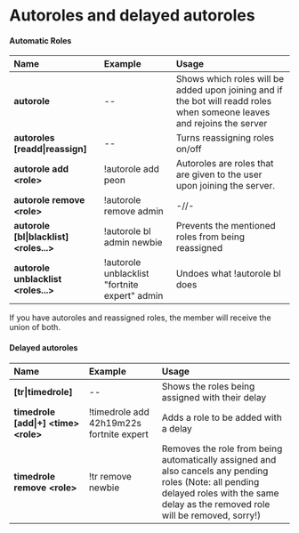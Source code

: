 # Autoroles and delayed autoroles



#### Automatic Roles

| Name | Example | Usage |
| :--- | :--- | :--- |
| **autorole** | -- | Shows which roles will be added upon joining and if the bot will readd roles when someone leaves and rejoins the server |
| **autoroles \[readd\|reassign\]** | -- | Turns reassigning roles on/off |
| **autorole add &lt;role&gt;** | !autorole add peon | Autoroles are roles that are given to the user upon joining the server. |
| **autorole remove &lt;role&gt;** | !autorole remove admin | -//- |
| **autorole \[bl\|blacklist\] &lt;roles...&gt;** | !autorole bl admin newbie | Prevents the mentioned roles from being reassigned |
| **autorole unblacklist &lt;roles...&gt;** | !autorole unblacklist "fortnite expert" admin | Undoes what !autorole bl does |

If you have autoroles and reassigned roles, the member will receive the union of both.

#### Delayed autoroles

| Name | Example | Usage |
| :--- | :--- | :--- |
| **\[tr\|timedrole\]** | -- | Shows the roles being assigned with their delay |
| **timedrole \[add\|+\] &lt;time&gt; &lt;role&gt;** | !timedrole add 42h19m22s fortnite expert | Adds a role to be added with a delay |
| **timedrole remove &lt;role&gt;** | !tr remove newbie | Removes the role from being automatically assigned and also cancels any pending roles \(Note: all pending delayed roles with the same delay as the removed role will be removed, sorry!\) |

